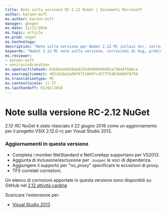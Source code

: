 ```yaml
---
title: Note sulla versione RC-2.12 NuGet | Documenti Microsoft
author: karann-msft
ms.author: karann-msft
manager: ghogen
ms.date: 11/11/2016
ms.topic: article
ms.prod: nuget
ms.technology: 
description: "Note sulla versione per NuGet 2.12 RC inclusi dcr, correzioni di bug, le funzionalità aggiunte e problemi noti."
keywords: "NuGet 2.12 RC note sulla versione, correzioni di bug, problemi noti, aggiunta di funzionalità, eseguire"
ms.reviewer:
- karann-msft
- unniravindranathan
ms.openlocfilehash: 61b8e5e6838da4293d4d09499495a79044f68dce
ms.sourcegitcommit: 4651b16a3a08f6711669fc4577f5d63b600f8f58
ms.translationtype: MT
ms.contentlocale: it-IT
ms.lasthandoff: 02/02/2018
---
```

# <a name="nuget-212-rc-release-notes"></a>Note sulla versione RC-2.12 NuGet

2.12-RC NuGet è stato rilasciato il 22 giugno 2016 come un aggiornamento per il progetto VSIX 2.12.0-rc per Visual Studio 2013.

### <a name="updates-in-this-release"></a>Aggiornamenti in questa versione

* Completa i moniker NetStandard e NetCoreApp supportano per VS2013.
* Aggiunta di inclusione/esclusione per `.nuspec` le voci di dipendenza.
* Aggiungere il supporto per "no_proxy" specificare le eccezioni di proxy.
* TFS correlati correzioni.

Un elenco di correzioni apportate in questa versione sono disponibili su GitHub nel [2.12 attività cardine](https://github.com/NuGet/Home/issues?q=milestone%3A2.12+is%3Aclosed)

Scaricare l'estensione per:

* [Visual Studio 2013](https://dist.nuget.org/visualstudio-2013-vsix/v2.12.0-rc/NuGet.Tools.vsix)
